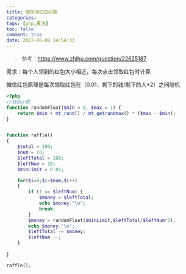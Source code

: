 ```yaml
---
title: 微信领红包问题
categories:
tags: [php,算法]
toc: false
comment: true
date: 2017-06-08 14:54:33
---
```


> 参考：https://www.zhihu.com/question/22625187

需求：每个人领到的红包大小相近，每次点击领取红包时计算

微信红包原理是每次领取红包在（0.01，剩下的钱/剩下的人*2）之间随机


<!--more-->

``` php
<?php
//随机小数
function randomFloat($min = 0, $max = 1) {
    return $min + mt_rand() / mt_getrandmax() * ($max - $min);
}


function raffle()
{
    $total = 100;
    $num = 10;
    $leftTotal = 100;
    $leftNum = 10;
    $minLimit = 0.01;

    for($i=0;$i<$num;$i++)
    {
        if (1 == $leftNum) {
            $money = $leftTotal;
            echo $money."\n";
            break;
        }
        $money = randomFloat($minLimit,$leftTotal/$leftNum*2);
        echo $money."\n";
        $leftTotal -= $money;
        $leftNum --;
    }
    
}

raffle();


```